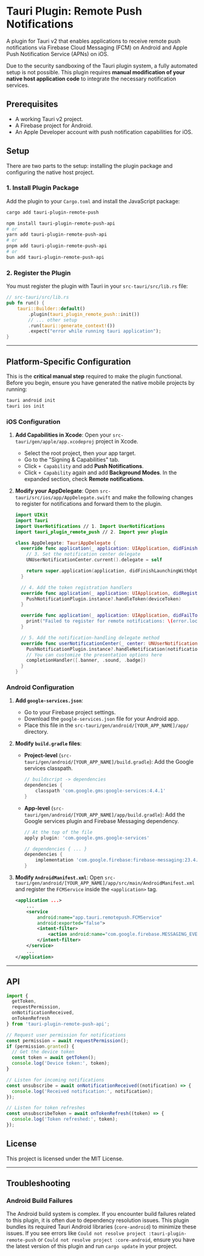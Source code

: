 # Tauri Plugin: Remote Push Notifications

A plugin for Tauri v2 that enables applications to receive remote push notifications via Firebase Cloud Messaging (FCM) on Android and Apple Push Notification Service (APNs) on iOS.

Due to the security sandboxing of the Tauri plugin system, a fully automated setup is not possible. This plugin requires **manual modification of your native host application code** to integrate the necessary notification services.

## Prerequisites

- A working Tauri v2 project.
- A Firebase project for Android.
- An Apple Developer account with push notification capabilities for iOS.

## Setup

There are two parts to the setup: installing the plugin package and configuring the native host project.

### 1. Install Plugin Package

Add the plugin to your `Cargo.toml` and install the JavaScript package:

```sh
cargo add tauri-plugin-remote-push
```

```sh
npm install tauri-plugin-remote-push-api
# or
yarn add tauri-plugin-remote-push-api
# or
pnpm add tauri-plugin-remote-push-api
# or
bun add tauri-plugin-remote-push-api
```

### 2. Register the Plugin

You must register the plugin with Tauri in your `src-tauri/src/lib.rs` file:

```rust
// src-tauri/src/lib.rs
pub fn run() {
    tauri::Builder::default()
        .plugin(tauri_plugin_remote_push::init())
        // ... other setup
        .run(tauri::generate_context!())
        .expect("error while running tauri application");
}
```

---

## Platform-Specific Configuration

This is the **critical manual step** required to make the plugin functional. Before you begin, ensure you have generated the native mobile projects by running:

```sh
tauri android init
tauri ios init
```

### iOS Configuration

1.  **Add Capabilities in Xcode**: Open your `src-tauri/gen/apple/app.xcodeproj` project in Xcode.
    *   Select the root project, then your app target.
    *   Go to the "Signing & Capabilities" tab.
    *   Click `+ Capability` and add **Push Notifications**.
    *   Click `+ Capability` again and add **Background Modes**. In the expanded section, check **Remote notifications**.

2.  **Modify your AppDelegate**: Open `src-tauri/src/ios/app/AppDelegate.swift` and make the following changes to register for notifications and forward them to the plugin.

    ```swift
    import UIKit
    import Tauri
    import UserNotifications // 1. Import UserNotifications
    import tauri_plugin_remote_push // 2. Import your plugin

    class AppDelegate: TauriAppDelegate {
      override func application(_ application: UIApplication, didFinishLaunchingWithOptions launchOptions: [UIApplication.LaunchOptionsKey: Any]?) -> Bool {
        // 3. Set the notification center delegate
        UNUserNotificationCenter.current().delegate = self

        return super.application(application, didFinishLaunchingWithOptions: launchOptions)
      }

      // 4. Add the token registration handlers
      override func application(_ application: UIApplication, didRegisterForRemoteNotificationsWithDeviceToken deviceToken: Data) {
        PushNotificationPlugin.instance?.handleToken(deviceToken)
      }

      override func application(_ application: UIApplication, didFailToRegisterForRemoteNotificationsWithError error: Error) {
        print("Failed to register for remote notifications: \(error.localizedDescription)")
      }

      // 5. Add the notification-handling delegate method
      override func userNotificationCenter(_ center: UNUserNotificationCenter, willPresent notification: UNNotification, withCompletionHandler completionHandler: @escaping (UNNotificationPresentationOptions) -> Void) {
        PushNotificationPlugin.instance?.handleNotification(notification.request.content.userInfo)
        // You can customize the presentation options here
        completionHandler([.banner, .sound, .badge])
      }
    }
    ```

### Android Configuration

1.  **Add `google-services.json`**:
    *   Go to your Firebase project settings.
    *   Download the `google-services.json` file for your Android app.
    *   Place this file in the `src-tauri/gen/android/[YOUR_APP_NAME]/app/` directory.

2.  **Modify `build.gradle` files**:
    *   **Project-level** (`src-tauri/gen/android/[YOUR_APP_NAME]/build.gradle`): Add the Google services classpath.
        ```groovy
        // buildscript -> dependencies
        dependencies {
            classpath 'com.google.gms:google-services:4.4.1'
        }
        ```
    *   **App-level** (`src-tauri/gen/android/[YOUR_APP_NAME]/app/build.gradle`): Add the Google services plugin and Firebase Messaging dependency.
        ```groovy
        // At the top of the file
        apply plugin: 'com.google.gms.google-services'

        // dependencies { ... }
        dependencies {
            implementation 'com.google.firebase:firebase-messaging:23.4.1'
        }
        ```

3.  **Modify `AndroidManifest.xml`**: Open `src-tauri/gen/android/[YOUR_APP_NAME]/app/src/main/AndroidManifest.xml` and register the `FCMService` inside the `<application>` tag.

    ```xml
    <application ...>
        ...
        <service
            android:name="app.tauri.remotepush.FCMService"
            android:exported="false">
            <intent-filter>
                <action android:name="com.google.firebase.MESSAGING_EVENT" />
            </intent-filter>
        </service>
        ...
    </application>
    ```

---

## API

```typescript
import {
  getToken,
  requestPermission,
  onNotificationReceived,
  onTokenRefresh
} from 'tauri-plugin-remote-push-api';

// Request user permission for notifications
const permission = await requestPermission();
if (permission.granted) {
  // Get the device token
  const token = await getToken();
  console.log('Device token:', token);
}

// Listen for incoming notifications
const unsubscribe = await onNotificationReceived((notification) => {
  console.log('Received notification:', notification);
});

// Listen for token refreshes
const unsubscribeToken = await onTokenRefresh((token) => {
  console.log('Token refreshed:', token);
});
```

## License

This project is licensed under the MIT License.

---

## Troubleshooting

### Android Build Failures

The Android build system is complex. If you encounter build failures related to this plugin, it is often due to dependency resolution issues. This plugin bundles its required Tauri Android libraries (`core-android`) to minimize these issues. If you see errors like `Could not resolve project :tauri-plugin-remote-push` or `Could not resolve project :core-android`, ensure you have the latest version of this plugin and run `cargo update` in your project.
